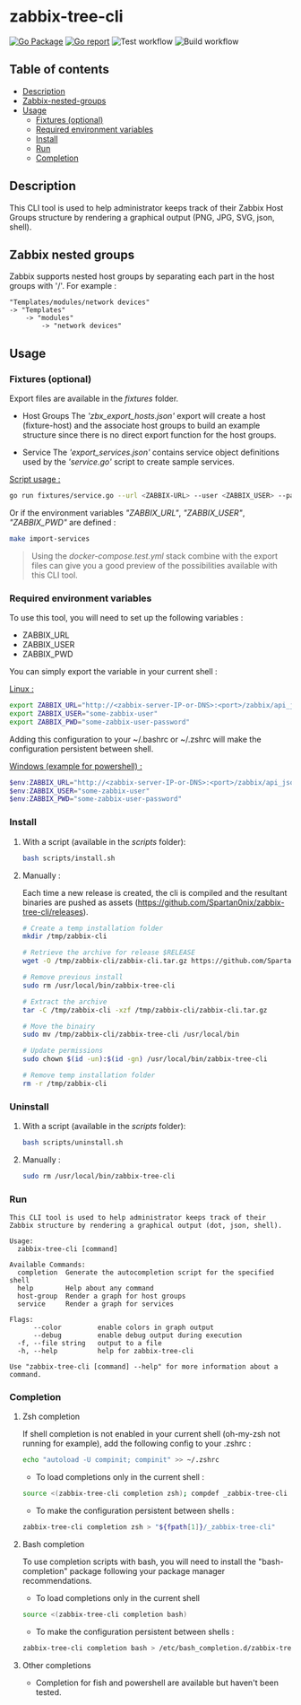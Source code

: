 # zabbix-tree-cli

[![Go Package](https://pkg.go.dev/badge/github.com/Spartan0nix/zabbix-tree-cli?status.svg)](https://pkg.go.dev/github.com/Spartan0nix/zabbix-tree-cli)
[![Go report](https://goreportcard.com/badge/github.com/Spartan0nix/zabbix-tree-cli)](https://goreportcard.com/report/github.com/Spartan0nix/zabbix-tree-cli)
![Test workflow](https://github.com/Spartan0nix/zabbix-tree-cli/actions/workflows/test.yml/badge.svg)
![Build workflow](https://github.com/Spartan0nix/zabbix-tree-cli/actions/workflows/build.yml/badge.svg)

## Table of contents

- [Description](#description)
- [Zabbix-nested-groups](#zabbix-nested-groups)
- [Usage](#usage)
  - [Fixtures (optional)](#fixtures-(optional))
  - [Required environment variables](#required-environment-variables)
  - [Install](#install)
  - [Run](#run)
  - [Completion](#completion)

## Description

This CLI tool is used to help administrator keeps track of their Zabbix Host Groups structure by rendering a graphical output (PNG, JPG, SVG, json, shell).

## Zabbix nested groups

Zabbix supports nested host groups by separating each part in the host groups with '/'.
For example :
```
"Templates/modules/network devices"
-> "Templates"
    -> "modules"
        -> "network devices"
```

## Usage

### Fixtures (optional)

Export files are available in the *fixtures* folder.

- Host Groups
The *'zbx_export_hosts.json'* export will create a host (fixture-host) and the associate host groups to build an example structure since there is no direct export function for the host groups.

- Service
The *'export_services.json'* contains service object definitions used by the *'service.go'* script to create sample services.

<u>Script usage :</u>
```bash
go run fixtures/service.go --url <ZABBIX-URL> --user <ZABBIX_USER> --password <ZABBIX_PWD> --action import
```

Or if the environment variables *"ZABBIX_URL"*, *"ZABBIX_USER"*, *"ZABBIX_PWD"* are defined :
```bash
make import-services
```

> Using the *docker-compose.test.yml* stack combine with the export files can give you a good preview of the possibilities available with this CLI tool.

### Required environment variables

To use this tool, you will need to set up the following variables :
- ZABBIX_URL
- ZABBIX_USER
- ZABBIX_PWD

You can simply export the variable in your current shell :

<u>Linux :</u>
```bash
export ZABBIX_URL="http://<zabbix-server-IP-or-DNS>:<port>/zabbix/api_jsonrpc.php"
export ZABBIX_USER="some-zabbix-user"
export ZABBIX_PWD="some-zabbix-user-password"
```
Adding this configuration to your ~/.bashrc or ~/.zshrc will make the configuration persistent between shell.

<u>Windows (example for powershell) :</u>
```powershell
$env:ZABBIX_URL="http://<zabbix-server-IP-or-DNS>:<port>/zabbix/api_jsonrpc.php"
$env:ZABBIX_USER="some-zabbix-user"
$env:ZABBIX_PWD="some-zabbix-user-password"
```

### Install

1. With a script (available in the *scripts* folder):

    ```bash
    bash scripts/install.sh
    ```

2. Manually :

    Each time a new release is created, the cli is compiled and the resultant binaries are pushed as assets (https://github.com/Spartan0nix/zabbix-tree-cli/releases).

    ```bash
    # Create a temp installation folder
    mkdir /tmp/zabbix-cli

    # Retrieve the archive for release $RELEASE
    wget -O /tmp/zabbix-cli/zabbix-cli.tar.gz https://github.com/Spartan0nix/zabbix-tree-cli/releases/download/$RELEASE/zabbix-tree-cli_$RELEASE_linux_amd64.tar.gz

    # Remove previous install
    sudo rm /usr/local/bin/zabbix-tree-cli

    # Extract the archive
    tar -C /tmp/zabbix-cli -xzf /tmp/zabbix-cli/zabbix-cli.tar.gz

    # Move the binairy
    sudo mv /tmp/zabbix-cli/zabbix-tree-cli /usr/local/bin

    # Update permissions
    sudo chown $(id -un):$(id -gn) /usr/local/bin/zabbix-tree-cli

    # Remove temp installation folder
    rm -r /tmp/zabbix-cli
    ```

### Uninstall

1. With a script (available in the *scripts* folder):

    ```bash
    bash scripts/uninstall.sh
    ```

2. Manually :

    ```bash
    sudo rm /usr/local/bin/zabbix-tree-cli
    ```

### Run
```
This CLI tool is used to help administrator keeps track of their Zabbix structure by rendering a graphical output (dot, json, shell).

Usage:
  zabbix-tree-cli [command]

Available Commands:
  completion  Generate the autocompletion script for the specified shell
  help        Help about any command
  host-group  Render a graph for host groups
  service     Render a graph for services

Flags:
      --color         enable colors in graph output
      --debug         enable debug output during execution
  -f, --file string   output to a file
  -h, --help          help for zabbix-tree-cli

Use "zabbix-tree-cli [command] --help" for more information about a command.
```

### Completion

1. Zsh completion

    If shell completion is not enabled in your current shell (oh-my-zsh not running for example), add the following config to your .zshrc :

    ```bash
    echo "autoload -U compinit; compinit" >> ~/.zshrc
    ```

    - To load completions only in the current shell :
    ```bash
    source <(zabbix-tree-cli completion zsh); compdef _zabbix-tree-cli zabbix-tree-cli
    ```

    - To make the configuration persistent between shells :
    ```bash
    zabbix-tree-cli completion zsh > "${fpath[1]}/_zabbix-tree-cli"
    ```

2. Bash completion

    To use completion scripts with bash, you will need to install the "bash-completion" package following your package manager recommendations.


    - To load completions only in the current shell
    ```bash
    source <(zabbix-tree-cli completion bash)
    ```

    - To make the configuration persistent between shells :
    ```bash
    zabbix-tree-cli completion bash > /etc/bash_completion.d/zabbix-tree-cli
    ```

3. Other completions

    - Completion for fish and powershell are available but haven't been tested.